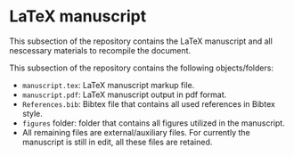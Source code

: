 # LaTeX manuscript
This subsection of the repository contains the LaTeX manuscript and all nescessary materials to recompile the document. 


This subsection of the repository contains the following objects/folders: 
* `manuscript.tex`: LaTeX manuscript markup file.
* `manuscript.pdf`: LaTeX manuscript output in pdf format. 
* `References.bib`: Bibtex file that contains all used references in Bibtex style.
* `figures` folder: folder that contains all figures utilized in the manuscript.
* All remaining files are external/auxiliary files. For currently the manuscript is still in edit, all these files are retained.



